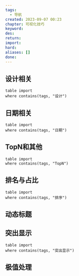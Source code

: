 ```yaml
---
tags:
  - 导航
created: 2023-09-07 00:23
chapter: 可视化技巧
keyword: 
des: 
return: 
import: 
hard: 
aliases: []
done:
---
```


## 设计相关
```dataview
table import
where contains(tags, "设计")
```

## 日期相关

```dataview
table import
where contains(tags, "日期")
```


## TopN和其他


```dataview
table import
where contains(tags, "TopN")
```


## 排名与占比

```dataview
table import
where contains(tags, "排序")
```



## 动态标题




## 突出显示 


```dataview
table import
where contains(tags, "突出显示")
```


## 极值处理




